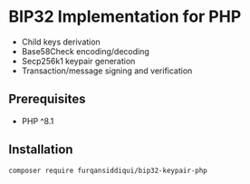# BIP32 Implementation for PHP

* Child keys derivation
* Base58Check encoding/decoding
* Secp256k1 keypair generation
* Transaction/message signing and verification

## Prerequisites

* PHP ^8.1

## Installation

`composer require furqansiddiqui/bip32-keypair-php`

